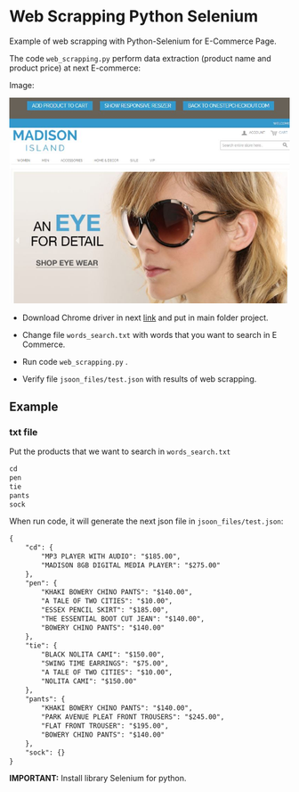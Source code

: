 # Web Scrapping Python Selenium
Example of web scrapping with Python-Selenium for E-Commerce Page.

The code `web_scrapping.py` perform data extraction (product name and product price) at next E-commerce:

Image:

![](Web_scrapping\img_readme\madison_island.JPG)

* Download Chrome driver in next [link](https://chromedriver.chromium.org/) and put in main folder project.

* Change file `words_search.txt` with words that you want to search in E Commerce.

* Run code `web_scrapping.py` .
* Verify file `jsoon_files/test.json` with results of web scrapping.

## Example
### txt file
Put the products that we want to search in `words_search.txt`
```
cd
pen
tie
pants
sock
```
When run code, it will generate the next json file in `jsoon_files/test.json`:
```
{
    "cd": {
        "MP3 PLAYER WITH AUDIO": "$185.00",
        "MADISON 8GB DIGITAL MEDIA PLAYER": "$275.00"
    },
    "pen": {
        "KHAKI BOWERY CHINO PANTS": "$140.00",
        "A TALE OF TWO CITIES": "$10.00",
        "ESSEX PENCIL SKIRT": "$185.00",
        "THE ESSENTIAL BOOT CUT JEAN": "$140.00",
        "BOWERY CHINO PANTS": "$140.00"
    },
    "tie": {
        "BLACK NOLITA CAMI": "$150.00",
        "SWING TIME EARRINGS": "$75.00",
        "A TALE OF TWO CITIES": "$10.00",
        "NOLITA CAMI": "$150.00"
    },
    "pants": {
        "KHAKI BOWERY CHINO PANTS": "$140.00",
        "PARK AVENUE PLEAT FRONT TROUSERS": "$245.00",
        "FLAT FRONT TROUSER": "$195.00",
        "BOWERY CHINO PANTS": "$140.00"
    },
    "sock": {}
}
```

**IMPORTANT:** Install library Selenium for python.
